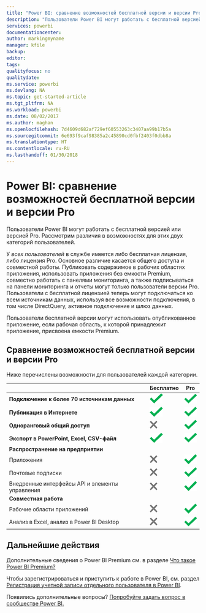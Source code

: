 ```yaml
---
title: "Power BI: сравнение возможностей бесплатной версии и версии Pro"
description: "Пользователи Power BI могут работать с бесплатной версией или версией Pro. Рассмотрим различия в возможностях для этих двух категорий пользователей."
services: powerbi
documentationcenter: 
author: markingmyname
manager: kfile
backup: 
editor: 
tags: 
qualityfocus: no
qualitydate: 
ms.service: powerbi
ms.devlang: NA
ms.topic: get-started-article
ms.tgt_pltfrm: NA
ms.workload: powerbi
ms.date: 08/02/2017
ms.author: maghan
ms.openlocfilehash: 7d4609d682af729ef60553263c3407aa99b17b5a
ms.sourcegitcommit: 6e693f9caf98385a2c45890cd0fbf2403f0dbb8a
ms.translationtype: HT
ms.contentlocale: ru-RU
ms.lasthandoff: 01/30/2018
---
```

# <a name="power-bi-free-vs-pro"></a>Power BI: сравнение возможностей бесплатной версии и версии Pro
Пользователи Power BI могут работать с бесплатной версией или версией Pro. Рассмотрим различия в возможностях для этих двух категорий пользователей.

У *всех пользователей* в службе имеется либо бесплатная лицензия, либо лицензия Pro. Основное различие касается общего доступа и совместной работы. Публиковать содержимое в рабочих областях приложения, использовать приложения без емкости Premium, совместно работать с панелями мониторинга, а также подписываться на панели мониторинга и отчеты могут только пользователи версии Pro. Пользователи с бесплатной лицензией теперь могут подключаться ко всем источникам данных, используя все возможности подключения, в том числе DirectQuery, активное подключение и шлюз данных.

Пользователи бесплатной версии могут использовать опубликованное приложение, если рабочая область, к которой принадлежит приложение, присвоена емкости Premium.

## <a name="free-vs-pro-comparison"></a>Сравнение возможностей бесплатной версии и версии Pro
Ниже перечислены возможности для пользователей каждой категории.

|  | Бесплатно | Pro |
| --- | --- | --- |
| **Подключение к более 70 источникам данных** |![](media/service-free-vs-pro/available.png "Доступно") |![](media/service-free-vs-pro/available.png "Доступно") |
| **Публикация в Интернете** |![](media/service-free-vs-pro/available.png "Доступно") |![](media/service-free-vs-pro/available.png "Доступно") |
| **Одноранговый общий доступ** |![](media/service-free-vs-pro/not-available.png "Недоступно") |![](media/service-free-vs-pro/available.png "Доступно") |
| **Экспорт в PowerPoint, Excel, CSV-файл** |![](media/service-free-vs-pro/available.png "Доступно") |![](media/service-free-vs-pro/available.png "Доступно") |
| **Распространение на предприятии** | | |
| Приложения |![](media/service-free-vs-pro/not-available.png "Недоступно") |![](media/service-free-vs-pro/available.png "Доступно") |
| Почтовые подписки |![](media/service-free-vs-pro/not-available.png "Недоступно") |![](media/service-free-vs-pro/available.png "Доступно") |
| Внедренные интерфейсы API и элементы управления |![](media/service-free-vs-pro/not-available.png "Недоступно") |![](media/service-free-vs-pro/available.png "Доступно") |
| **Совместная работа** | | |
| Рабочие области приложений |![](media/service-free-vs-pro/not-available.png "Недоступно") |![](media/service-free-vs-pro/available.png "Доступно") |
| Анализ в Excel, анализ в Power BI Desktop |![](media/service-free-vs-pro/not-available.png "Недоступно") |![](media/service-free-vs-pro/available.png "Доступно") |

## <a name="next-steps"></a>Дальнейшие действия
Дополнительные сведения о Power BI Premium см. в разделе [Что такое Power BI Premium?](service-premium.md)

Чтобы зарегистрироваться и приступить к работе в Power BI, см. раздел [Регистрация учетной записи отдельного пользователя в Power BI](service-self-service-signup-for-power-bi.md).

Появились дополнительные вопросы? [Попробуйте задать вопрос в сообществе Power BI.](https://community.powerbi.com/)

